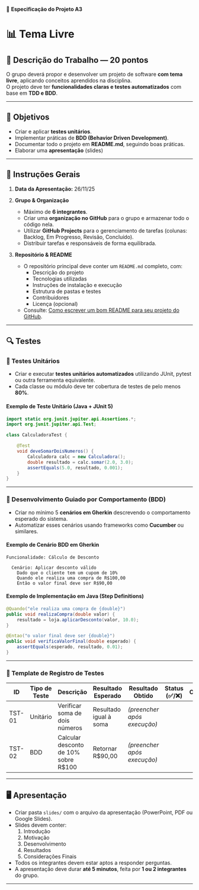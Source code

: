 📌 **Especificação do Projeto A3**

# 📊 Tema Livre

## 📝 Descrição do Trabalho — 20 pontos  

O grupo deverá propor e desenvolver um projeto de software **com tema livre**, aplicando conceitos aprendidos na disciplina.  
O projeto deve ter **funcionalidades claras e testes automatizados** com base em **TDD e BDD**.

---

## 🎯 Objetivos

- Criar e aplicar **testes unitários**.  
- Implementar práticas de **BDD (Behavior Driven Development)**.  
- Documentar todo o projeto em **README.md**, seguindo boas práticas.  
- Elaborar uma **apresentação** (slides)

---

## 🚀 Instruções Gerais

1. **Data da Apresentação:** 26/11/25  

2. **Grupo & Organização**  
   - Máximo de **6 integrantes**.  
   - Criar uma **organização no GitHub** para o grupo e armazenar todo o código nela.  
   - Utilizar **GitHub Projects** para o gerenciamento de tarefas (colunas: Backlog, Em Progresso, Revisão, Concluído).  
   - Distribuir tarefas e responsáveis de forma equilibrada.

3. **Repositório & README**  
   - O repositório principal deve conter um `README.md` completo, com:
     - Descrição do projeto  
     - Tecnologias utilizadas  
     - Instruções de instalação e execução  
     - Estrutura de pastas e testes  
     - Contribuidores  
     - Licença (opcional)  
   - Consulte: [Como escrever um bom README para seu projeto do GitHub](https://www.freecodecamp.org/portuguese/news/como-escrever-um-bom-arquivo-readme-para-seu-projeto-do-github/).

---

## 🔍 Testes

### 🧩 Testes Unitários

- Criar e executar **testes unitários automatizados** utilizando JUnit, pytest ou outra ferramenta equivalente.  
- Cada classe ou módulo deve ter cobertura de testes de pelo menos **80%**.  

#### Exemplo de Teste Unitário (Java + JUnit 5)

```java
import static org.junit.jupiter.api.Assertions.*;
import org.junit.jupiter.api.Test;

class CalculadoraTest {

    @Test
    void deveSomarDoisNumeros() {
        Calculadora calc = new Calculadora();
        double resultado = calc.somar(2.0, 3.0);
        assertEquals(5.0, resultado, 0.001);
    }
}
```

---

### 🤝 Desenvolvimento Guiado por Comportamento (BDD)

- Criar no mínimo 5 **cenários em Gherkin** descrevendo o comportamento esperado do sistema.  
- Automatizar esses cenários usando frameworks como **Cucumber** ou similares.

#### Exemplo de Cenário BDD em Gherkin

```gherkin
Funcionalidade: Cálculo de Desconto

  Cenário: Aplicar desconto válido
    Dado que o cliente tem um cupom de 10%
    Quando ele realiza uma compra de R$100,00
    Então o valor final deve ser R$90,00
```

#### Exemplo de Implementação em Java (Step Definitions)

```java
@Quando("ele realiza uma compra de {double}")
public void realizaCompra(double valor) {
    resultado = loja.aplicarDesconto(valor, 10.0);
}

@Entao("o valor final deve ser {double}")
public void verificaValorFinal(double esperado) {
    assertEquals(esperado, resultado, 0.01);
}
```

---

### 🧪 Template de Registro de Testes

| ID | Tipo de Teste | Descrição | Resultado Esperado | Resultado Obtido | Status (✅/❌) | Observações |
|----|----------------|------------|--------------------|------------------|----------------|-------------|
| TST-01 | Unitário | Verificar soma de dois números | Resultado igual à soma | _(preencher após execução)_ | | |
| TST-02 | BDD | Calcular desconto de 10% sobre R$100 | Retornar R$90,00 | _(preencher após execução)_ | | |

---

## 🖥️ Apresentação

- Criar pasta `slides/` com o arquivo da apresentação (PowerPoint, PDF ou Google Slides).  
- Slides devem conter:
  1. Introdução  
  2. Motivação  
  3. Desenvolvimento  
  4. Resultados  
  5. Considerações Finais  
- Todos os integrantes devem estar aptos a responder perguntas.  
- A apresentação deve durar **até 5 minutos**, feita por **1 ou 2 integrantes** do grupo.

---
